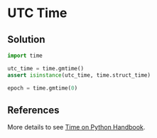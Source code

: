 # UTC Time

## Solution

```python
import time

utc_time = time.gmtime()
assert isinstance(utc_time, time.struct_time)

epoch = time.gmtime(0)
```

## References

More details to see [Time on Python Handbook](https://leven-cn.github.io/python-handbook/recipes/core/time).
